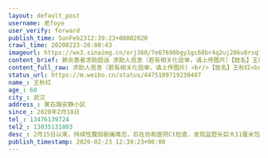 ```yaml
---
layout: default_post
username: 老foye
user_verify: forward
publish_time: SunFeb2312:39:23+08002020
crawl_time: 20200223-20:00:43
imageurl: https://wx3.sinaimg.cn/orj360/7e67698bgy1gc68br4q2uj20ku0rsq7d.jpg
content_brief: 肺炎患者求助超话 求助人信息（若有相关化验单，请上传图片）【姓名】王秋红【年龄】60【所在城市】武汉【所在小区、社区】黄石路安静小区【患病时间】2020年2月18日【联系方式】13476139724【其他紧急联系人】13035131803【病情描述】2月15日以来，持续性腹部剧痛 难忍，后在协和医院Ct检 ...全文
content_full_raw: 求助人信息（若有相关化验单，请上传图片）<br/>【姓名】王秋红<br/>【年龄】60<br/>【所在城市】武汉<br/>【所在小区、社区】黄石路安静小区<br/>【患病时间】2020年2月18日<br/>【联系方式】13476139724<br/>【其他紧急联系人】13035131803<br/>【病情描述】2月15日以来，持续性腹部剧痛难忍，后在协和医院Ct检查，发现盆腔长巨大11厘米包块，并伴有盆腔积血，包块压迫神经引起剧痛，每天无法入眠，可是医院现在都不接收治疗，只简单开了点药，包块还在一天天长大,疼痛一天一天在加剧，现因无法接受治疗，包块累及重要器官.已危急生命，现有医院说接受的条件是要求证明未患新冠肺炎，我已做核酸测试阴性，肺部Ct也显示是好的，可医院说仍无法排除新冠肺炎，不愿接收，现在真的很绝望，才来此求助
status_url: https://m.weibo.cn/status/4475109719230407
name_: 王秋红
age_: 60
city_: 武汉
address_: 黄石路安静小区
since_: 2020年2月18日
tel_: 13476139724
tel2_: 13035131803
desc_: 2月15日以来，持续性腹部剧痛难忍，后在协和医院Ct检查，发现盆腔长巨大11厘米包块，并伴有盆腔积血，包块压迫神经引起剧痛，每天无法入眠，可是医院现在都不接收治疗，只简单开了点药，包块还在一天天长大,疼痛一天一天在加剧，现因无法接受治疗，包块累及重要器官.已危急生命，现有医院说接受的条件是要求证明未患新冠肺炎，我已做核酸测试阴性，肺部Ct也显示是好的，可医院说仍无法排除新冠肺炎，不愿接收，现在真的很绝望，才来此求助
publish_timestamp: 2020-02-23 12:39:23+08:00
---
```


